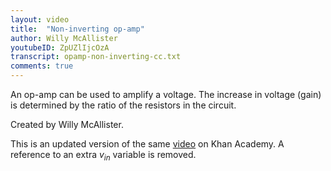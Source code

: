 ```yaml
---
layout: video
title:  "Non-inverting op-amp"
author: Willy McAllister
youtubeID: ZpUZlIjcOzA
transcript: opamp-non-inverting-cc.txt
comments: true
---
```


An op-amp can be used to amplify a voltage. The increase in voltage (gain) is determined by the ratio of the resistors in the circuit.

Created by Willy McAllister.

This is an updated version of the same [video](https://www.youtube.com/watch?v=_Ut-nQ535iE) on Khan Academy. A reference to an extra $v_{in}$ variable is removed.